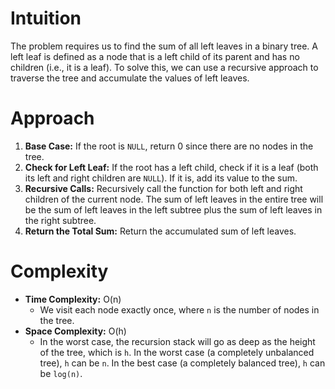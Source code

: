 # Intuition
The problem requires us to find the sum of all left leaves in a binary tree. A left leaf is defined as a node that is a left child of its parent and has no children (i.e., it is a leaf). To solve this, we can use a recursive approach to traverse the tree and accumulate the values of left leaves.

# Approach
1. **Base Case:** If the root is `NULL`, return 0 since there are no nodes in the tree.
2. **Check for Left Leaf:** If the root has a left child, check if it is a leaf (both its left and right children are `NULL`). If it is, add its value to the sum.
3. **Recursive Calls:** Recursively call the function for both left and right children of the current node. The sum of left leaves in the entire tree will be the sum of left leaves in the left subtree plus the sum of left leaves in the right subtree.
4. **Return the Total Sum:** Return the accumulated sum of left leaves.

# Complexity
- **Time Complexity:** O(n)
  - We visit each node exactly once, where `n` is the number of nodes in the tree.
- **Space Complexity:** O(h)
  - In the worst case, the recursion stack will go as deep as the height of the tree, which is `h`. In the worst case (a completely unbalanced tree), `h` can be `n`. In the best case (a completely balanced tree), `h` can be `log(n)`.
